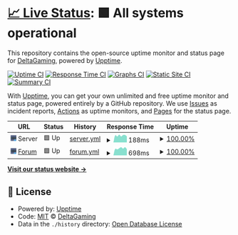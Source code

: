 # [📈 Live Status](https://status.deltagaming.org): <!--live status--> **🟩 All systems operational**

This repository contains the open-source uptime monitor and status page for [DeltaGaming](http://deltagaming.org), powered by [Upptime](https://github.com/upptime/upptime).

[![Uptime CI](https://github.com/DeltaGaming-org/status/workflows/Uptime%20CI/badge.svg)](https://github.com/DeltaGaming-org/status/actions?query=workflow%3A%22Uptime+CI%22)
[![Response Time CI](https://github.com/DeltaGaming-org/status/workflows/Response%20Time%20CI/badge.svg)](https://github.com/DeltaGaming-org/status/actions?query=workflow%3A%22Response+Time+CI%22)
[![Graphs CI](https://github.com/DeltaGaming-org/status/workflows/Graphs%20CI/badge.svg)](https://github.com/DeltaGaming-org/status/actions?query=workflow%3A%22Graphs+CI%22)
[![Static Site CI](https://github.com/DeltaGaming-org/status/workflows/Static%20Site%20CI/badge.svg)](https://github.com/DeltaGaming-org/status/actions?query=workflow%3A%22Static+Site+CI%22)
[![Summary CI](https://github.com/DeltaGaming-org/status/workflows/Summary%20CI/badge.svg)](https://github.com/DeltaGaming-org/status/actions?query=workflow%3A%22Summary+CI%22)

With [Upptime](https://upptime.js.org), you can get your own unlimited and free uptime monitor and status page, powered entirely by a GitHub repository. We use [Issues](https://github.com/DeltaGaming-org/status/issues) as incident reports, [Actions](https://github.com/DeltaGaming-org/status/actions) as uptime monitors, and [Pages](https://status.deltagaming.org) for the status page.

<!--start: status pages-->
<!-- This summary is generated by Upptime (https://github.com/upptime/upptime) -->
<!-- Do not edit this manually, your changes will be overwritten -->
<!-- prettier-ignore -->
| URL | Status | History | Response Time | Uptime |
| --- | ------ | ------- | ------------- | ------ |
| <img alt="" src="https://raw.githubusercontent.com/DeltaGaming-org/status/master/static/server.svg" height="13"> Server | 🟩 Up | [server.yml](https://github.com/DeltaGaming-org/status/commits/HEAD/history/server.yml) | <details><summary><img alt="Response time graph" src="./graphs/server/response-time-week.png" height="20"> 188ms</summary><br><a href="https://status.deltagaming.org/history/server"><img alt="Response time 184" src="https://img.shields.io/endpoint?url=https%3A%2F%2Fraw.githubusercontent.com%2FDeltaGaming-org%2Fstatus%2FHEAD%2Fapi%2Fserver%2Fresponse-time.json"></a><br><a href="https://status.deltagaming.org/history/server"><img alt="24-hour response time 203" src="https://img.shields.io/endpoint?url=https%3A%2F%2Fraw.githubusercontent.com%2FDeltaGaming-org%2Fstatus%2FHEAD%2Fapi%2Fserver%2Fresponse-time-day.json"></a><br><a href="https://status.deltagaming.org/history/server"><img alt="7-day response time 188" src="https://img.shields.io/endpoint?url=https%3A%2F%2Fraw.githubusercontent.com%2FDeltaGaming-org%2Fstatus%2FHEAD%2Fapi%2Fserver%2Fresponse-time-week.json"></a><br><a href="https://status.deltagaming.org/history/server"><img alt="30-day response time 184" src="https://img.shields.io/endpoint?url=https%3A%2F%2Fraw.githubusercontent.com%2FDeltaGaming-org%2Fstatus%2FHEAD%2Fapi%2Fserver%2Fresponse-time-month.json"></a><br><a href="https://status.deltagaming.org/history/server"><img alt="1-year response time 184" src="https://img.shields.io/endpoint?url=https%3A%2F%2Fraw.githubusercontent.com%2FDeltaGaming-org%2Fstatus%2FHEAD%2Fapi%2Fserver%2Fresponse-time-year.json"></a></details> | <details><summary><a href="https://status.deltagaming.org/history/server">100.00%</a></summary><a href="https://status.deltagaming.org/history/server"><img alt="All-time uptime 100.00%" src="https://img.shields.io/endpoint?url=https%3A%2F%2Fraw.githubusercontent.com%2FDeltaGaming-org%2Fstatus%2FHEAD%2Fapi%2Fserver%2Fuptime.json"></a><br><a href="https://status.deltagaming.org/history/server"><img alt="24-hour uptime 100.00%" src="https://img.shields.io/endpoint?url=https%3A%2F%2Fraw.githubusercontent.com%2FDeltaGaming-org%2Fstatus%2FHEAD%2Fapi%2Fserver%2Fuptime-day.json"></a><br><a href="https://status.deltagaming.org/history/server"><img alt="7-day uptime 100.00%" src="https://img.shields.io/endpoint?url=https%3A%2F%2Fraw.githubusercontent.com%2FDeltaGaming-org%2Fstatus%2FHEAD%2Fapi%2Fserver%2Fuptime-week.json"></a><br><a href="https://status.deltagaming.org/history/server"><img alt="30-day uptime 100.00%" src="https://img.shields.io/endpoint?url=https%3A%2F%2Fraw.githubusercontent.com%2FDeltaGaming-org%2Fstatus%2FHEAD%2Fapi%2Fserver%2Fuptime-month.json"></a><br><a href="https://status.deltagaming.org/history/server"><img alt="1-year uptime 100.00%" src="https://img.shields.io/endpoint?url=https%3A%2F%2Fraw.githubusercontent.com%2FDeltaGaming-org%2Fstatus%2FHEAD%2Fapi%2Fserver%2Fuptime-year.json"></a></details>
| <img alt="" src="https://raw.githubusercontent.com/DeltaGaming-org/status/master/static/server.svg" height="13"> [Forum](https://deltagaming.org) | 🟩 Up | [forum.yml](https://github.com/DeltaGaming-org/status/commits/HEAD/history/forum.yml) | <details><summary><img alt="Response time graph" src="./graphs/forum/response-time-week.png" height="20"> 698ms</summary><br><a href="https://status.deltagaming.org/history/forum"><img alt="Response time 743" src="https://img.shields.io/endpoint?url=https%3A%2F%2Fraw.githubusercontent.com%2FDeltaGaming-org%2Fstatus%2FHEAD%2Fapi%2Fforum%2Fresponse-time.json"></a><br><a href="https://status.deltagaming.org/history/forum"><img alt="24-hour response time 686" src="https://img.shields.io/endpoint?url=https%3A%2F%2Fraw.githubusercontent.com%2FDeltaGaming-org%2Fstatus%2FHEAD%2Fapi%2Fforum%2Fresponse-time-day.json"></a><br><a href="https://status.deltagaming.org/history/forum"><img alt="7-day response time 698" src="https://img.shields.io/endpoint?url=https%3A%2F%2Fraw.githubusercontent.com%2FDeltaGaming-org%2Fstatus%2FHEAD%2Fapi%2Fforum%2Fresponse-time-week.json"></a><br><a href="https://status.deltagaming.org/history/forum"><img alt="30-day response time 743" src="https://img.shields.io/endpoint?url=https%3A%2F%2Fraw.githubusercontent.com%2FDeltaGaming-org%2Fstatus%2FHEAD%2Fapi%2Fforum%2Fresponse-time-month.json"></a><br><a href="https://status.deltagaming.org/history/forum"><img alt="1-year response time 743" src="https://img.shields.io/endpoint?url=https%3A%2F%2Fraw.githubusercontent.com%2FDeltaGaming-org%2Fstatus%2FHEAD%2Fapi%2Fforum%2Fresponse-time-year.json"></a></details> | <details><summary><a href="https://status.deltagaming.org/history/forum">100.00%</a></summary><a href="https://status.deltagaming.org/history/forum"><img alt="All-time uptime 99.74%" src="https://img.shields.io/endpoint?url=https%3A%2F%2Fraw.githubusercontent.com%2FDeltaGaming-org%2Fstatus%2FHEAD%2Fapi%2Fforum%2Fuptime.json"></a><br><a href="https://status.deltagaming.org/history/forum"><img alt="24-hour uptime 100.00%" src="https://img.shields.io/endpoint?url=https%3A%2F%2Fraw.githubusercontent.com%2FDeltaGaming-org%2Fstatus%2FHEAD%2Fapi%2Fforum%2Fuptime-day.json"></a><br><a href="https://status.deltagaming.org/history/forum"><img alt="7-day uptime 100.00%" src="https://img.shields.io/endpoint?url=https%3A%2F%2Fraw.githubusercontent.com%2FDeltaGaming-org%2Fstatus%2FHEAD%2Fapi%2Fforum%2Fuptime-week.json"></a><br><a href="https://status.deltagaming.org/history/forum"><img alt="30-day uptime 99.74%" src="https://img.shields.io/endpoint?url=https%3A%2F%2Fraw.githubusercontent.com%2FDeltaGaming-org%2Fstatus%2FHEAD%2Fapi%2Fforum%2Fuptime-month.json"></a><br><a href="https://status.deltagaming.org/history/forum"><img alt="1-year uptime 99.74%" src="https://img.shields.io/endpoint?url=https%3A%2F%2Fraw.githubusercontent.com%2FDeltaGaming-org%2Fstatus%2FHEAD%2Fapi%2Fforum%2Fuptime-year.json"></a></details>

<!--end: status pages-->

[**Visit our status website →**](https://status.deltagaming.org)

## 📄 License

- Powered by: [Upptime](https://github.com/upptime/upptime)
- Code: [MIT](./LICENSE) © [DeltaGaming](http://deltagaming.org)
- Data in the `./history` directory: [Open Database License](https://opendatacommons.org/licenses/odbl/1-0/)

